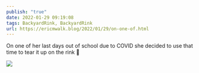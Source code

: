 ```yaml
---
publish: "true"
date: 2022-01-29 09:19:08
tags: BackyardRink, BackyardRink
url: https://ericmwalk.blog/2022/01/29/on-one-of.html
---
```


On one of her last days out of school due to COVID she decided to use that time to tear it up on the rink 🏒

![](https://ericmwalk.blog/uploads/2022/83594f7a99.jpg)